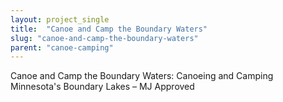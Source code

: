 ```yaml
---
layout: project_single
title:  "Canoe and Camp the Boundary Waters"
slug: "canoe-and-camp-the-boundary-waters"
parent: "canoe-camping"
---
```

Canoe and Camp the Boundary Waters: Canoeing and Camping Minnesota's Boundary Lakes – MJ Approved